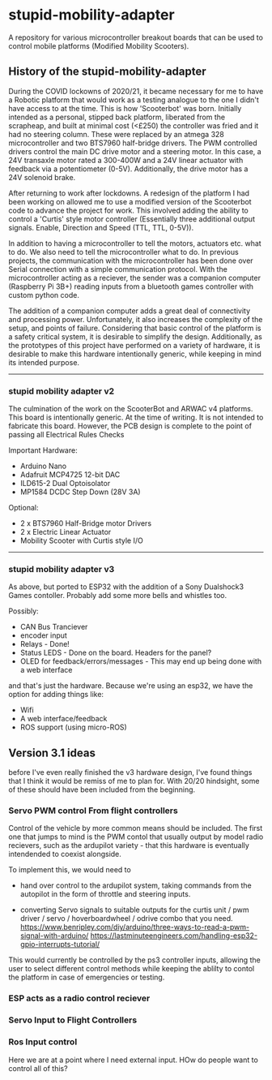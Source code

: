 # stupid-mobility-adapter

A repository for various microcontroller breakout boards that can be used to control mobile platforms (Modified Mobility Scooters).

## History of the stupid-mobility-adapter

During the COVID lockowns of 2020/21, it became necessary for me to have a Robotic platform that would work as a testing analogue to the one I didn't have access to at the time. This is how 'Scooterbot' was born. Initially intended as a personal, stipped back platform, liberated from the scrapheap, and built at minimal cost (<£250) the controller was fried and it had no steering column. These were replaced by an atmega 328 microcontroller and two BTS7960 half-bridge drivers. The PWM controlled drivers control the main DC drive motor and a steering motor. In this case, a 24V transaxle motor rated a 300-400W and a 24V linear actuator with feedback via a potentiometer (0-5V). Additionally, the drive motor has a 24V solenoid brake. 

After returning to work after lockdowns. A redesign of the platform I had been working on allowed me to use a modified version of the Scooterbot code to advance the project for work. This involved adding the ability to control a 'Curtis' style motor controller (Essentially three additional output signals. Enable, Direction and Speed (TTL, TTL, 0-5V)).

In addition to having a microcontroller to tell the motors, actuators etc. what to do. We also need to tell the microcontroller what to do. In previous projects, the communication with the microcontroller has been done over Serial connection with a simple communication protocol. With the microcontroller acting as a reciever, the sender was a companion computer (Raspberry Pi 3B+) reading inputs from a bluetooth games controller with custom python code. 

The addition of a companion computer adds a great deal of connectivity and processing power. Unfortunately, it also increases the complexity of the setup, and points of failure. Considering that basic control of the platform is a safety critical system, it is desirable to simplify the design. Additionally, as the prototypes of this project have performed on a variety of hardware, it is desirable to make this hardware intentionally generic, while keeping in mind its intended purpose.

---

### stupid mobility adapter v2 

The culmination of the work on the ScooterBot and ARWAC v4 platforms. This board is intentionally generic. 
At the time of writing. It is not intended to fabricate this board. However, the PCB design is complete to the point of passing all Electrical Rules Checks

Important Hardware:

- Arduino Nano
- Adafruit MCP4725 12-bit DAC
- ILD615-2 Dual Optoisolator
- MP1584 DCDC Step Down (28V 3A)

Optional:

- 2 x BTS7960 Half-Bridge motor Drivers
- 2 x Electric Linear Actuator
- Mobility Scooter with Curtis style I/O

---

### stupid mobility adapter v3

As above, but ported to ESP32 with the addition of a Sony Dualshock3 Games contoller. Probably add some more bells and whistles too. 

Possibly:
- CAN Bus Tranciever
- encoder input
- Relays - Done!
- Status LEDS - Done on  the board. Headers for the panel?
- OLED for feedback/errors/messages - This may end up being done with a web interface

and that's just the hardware. Because we're using an esp32, we have the option for adding things like:

- Wifi
- A web interface/feedback
- ROS support (using micro-ROS)

## Version 3.1 ideas

before I've even really finished the v3 hardware design, I've found things that I think it would be remiss of me to plan for. With 20/20 hindsight, some of these should have been included from the beginning.

### Servo PWM control From flight controllers

Control of the vehicle by more common means should be included. The first one that jumps to mind is the PWM contol that usually output by model radio recievers,
such as the ardupilot variety - that this hardware is eventually intendended to coexist alongside.

To implement this, we would need to 

- hand over control to the ardupilot system, taking commands from the autopilot in the form of throttle and steering inputs. 

- converting Servo signals to suitable outputs for the curtis unit / pwm driver / servo / hoverboardwheel / odrive combo that you need. 
https://www.benripley.com/diy/arduino/three-ways-to-read-a-pwm-signal-with-arduino/
https://lastminuteengineers.com/handling-esp32-gpio-interrupts-tutorial/

This would currently be controlled by the ps3 controller inputs, allowing the user to select different control methods while keeping the ablilty to contol the platform in case of emergencies or testing. 

### ESP acts as a radio control reciever 

### Servo Input to Flight Controllers

### Ros Input control

Here we are at a point where I need external input. HOw do people want to control all of this?